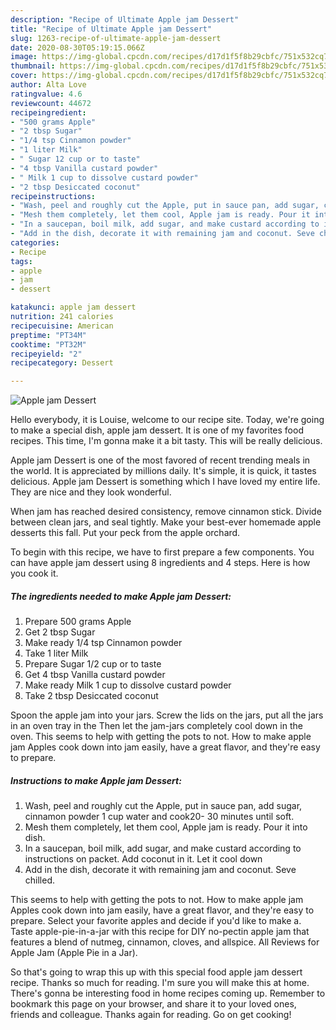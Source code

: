 ```yaml
---
description: "Recipe of Ultimate Apple jam Dessert"
title: "Recipe of Ultimate Apple jam Dessert"
slug: 1263-recipe-of-ultimate-apple-jam-dessert
date: 2020-08-30T05:19:15.066Z
image: https://img-global.cpcdn.com/recipes/d17d1f5f8b29cbfc/751x532cq70/apple-jam-dessert-recipe-main-photo.jpg
thumbnail: https://img-global.cpcdn.com/recipes/d17d1f5f8b29cbfc/751x532cq70/apple-jam-dessert-recipe-main-photo.jpg
cover: https://img-global.cpcdn.com/recipes/d17d1f5f8b29cbfc/751x532cq70/apple-jam-dessert-recipe-main-photo.jpg
author: Alta Love
ratingvalue: 4.6
reviewcount: 44672
recipeingredient:
- "500 grams Apple"
- "2 tbsp Sugar"
- "1/4 tsp Cinnamon powder"
- "1 liter Milk"
- " Sugar 12 cup or to taste"
- "4 tbsp Vanilla custard powder"
- " Milk 1 cup to dissolve custard powder"
- "2 tbsp Desiccated coconut"
recipeinstructions:
- "Wash, peel and roughly cut the Apple, put in sauce pan, add sugar, cinnamon powder 1 cup water and cook20- 30 minutes until soft."
- "Mesh them completely, let them cool, Apple jam is ready. Pour it into dish."
- "In a saucepan, boil milk, add sugar, and make custard according to instructions on packet. Add coconut in it. Let it cool down"
- "Add in the dish, decorate it with remaining jam and coconut. Seve chilled."
categories:
- Recipe
tags:
- apple
- jam
- dessert

katakunci: apple jam dessert 
nutrition: 241 calories
recipecuisine: American
preptime: "PT34M"
cooktime: "PT32M"
recipeyield: "2"
recipecategory: Dessert

---
```



![Apple jam Dessert](https://img-global.cpcdn.com/recipes/d17d1f5f8b29cbfc/751x532cq70/apple-jam-dessert-recipe-main-photo.jpg)

Hello everybody, it is Louise, welcome to our recipe site. Today, we're going to make a special dish, apple jam dessert. It is one of my favorites food recipes. This time, I'm gonna make it a bit tasty. This will be really delicious.

Apple jam Dessert is one of the most favored of recent trending meals in the world. It is appreciated by millions daily. It's simple, it is quick, it tastes delicious. Apple jam Dessert is something which I have loved my entire life. They are nice and they look wonderful.

When jam has reached desired consistency, remove cinnamon stick. Divide between clean jars, and seal tightly. Make your best-ever homemade apple desserts this fall. Put your peck from the apple orchard.


To begin with this recipe, we have to first prepare a few components. You can have apple jam dessert using 8 ingredients and 4 steps. Here is how you cook it.

<!--inarticleads1-->

##### The ingredients needed to make Apple jam Dessert:

1. Prepare 500 grams Apple
1. Get 2 tbsp Sugar
1. Make ready 1/4 tsp Cinnamon powder
1. Take 1 liter Milk
1. Prepare  Sugar 1/2 cup or to taste
1. Get 4 tbsp Vanilla custard powder
1. Make ready  Milk 1 cup to dissolve custard powder
1. Take 2 tbsp Desiccated coconut


Spoon the apple jam into your jars. Screw the lids on the jars, put all the jars in an oven tray in the Then let the jam-jars completely cool down in the oven. This seems to help with getting the pots to not. How to make apple jam Apples cook down into jam easily, have a great flavor, and they&#39;re easy to prepare. 

<!--inarticleads2-->

##### Instructions to make Apple jam Dessert:

1. Wash, peel and roughly cut the Apple, put in sauce pan, add sugar, cinnamon powder 1 cup water and cook20- 30 minutes until soft.
1. Mesh them completely, let them cool, Apple jam is ready. Pour it into dish.
1. In a saucepan, boil milk, add sugar, and make custard according to instructions on packet. Add coconut in it. Let it cool down
1. Add in the dish, decorate it with remaining jam and coconut. Seve chilled.


This seems to help with getting the pots to not. How to make apple jam Apples cook down into jam easily, have a great flavor, and they&#39;re easy to prepare. Select your favorite apples and decide if you&#39;d like to make a. Taste apple-pie-in-a-jar with this recipe for DIY no-pectin apple jam that features a blend of nutmeg, cinnamon, cloves, and allspice. All Reviews for Apple Jam (Apple Pie in a Jar). 

So that's going to wrap this up with this special food apple jam dessert recipe. Thanks so much for reading. I'm sure you will make this at home. There's gonna be interesting food in home recipes coming up. Remember to bookmark this page on your browser, and share it to your loved ones, friends and colleague. Thanks again for reading. Go on get cooking!
